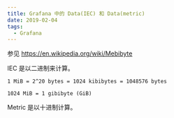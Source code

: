 ```yaml
---
title: Grafana 中的 Data(IEC) 和 Data(metric)
date: 2019-02-04
tags: 
  - Grafana
---
```


参见 https://en.wikipedia.org/wiki/Mebibyte

IEC 是以二进制来计算。

```
1 MiB = 2^20 bytes = 1024 kibibytes = 1048576 bytes

1024 MiB = 1 gibibyte (GiB)
```

Metric 是以十进制计算。
